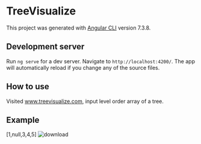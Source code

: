 # TreeVisualize

This project was generated with [Angular CLI](https://github.com/angular/angular-cli) version 7.3.8.

## Development server

Run `ng serve` for a dev server. Navigate to `http://localhost:4200/`. The app will automatically reload if you change any of the source files.

## How to use
Visited www.treevisualize.com, input level order array of a tree.

## Example
[1,null,3,4,5]
![download](https://user-images.githubusercontent.com/50509117/57921079-238bbf80-7862-11e9-8b47-f969d02d0274.png)

